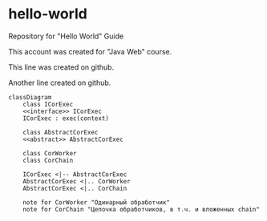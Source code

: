 # hello-world
Repository for "Hello World" Guide

This account was created for "Java Web" course.

This line was created on github.

Another line created on github.

```mermaid
classDiagram
    class ICorExec
    <<interface>> ICorExec
    ICorExec : exec(context)
    
    class AbstractCorExec
    <<abstract>> AbstractCorExec
    
    class CorWorker
    class CorChain
    
    ICorExec <|-- AbstractCorExec
    AbstractCorExec <|.. CorWorker
    AbstractCorExec <|.. CorChain

    note for CorWorker "Одинарный обработчик"
    note for CorChain "Цепочка обработчиков, в т.ч. и вложенных chain"
```
